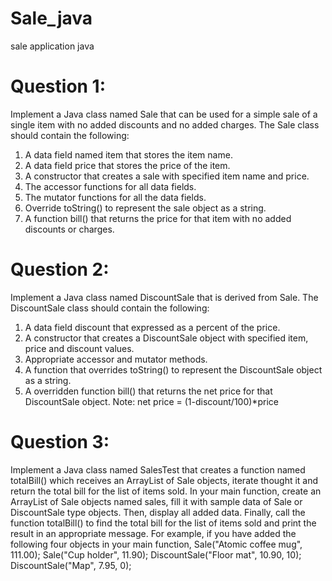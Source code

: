 # Sale_java
sale application java

# Question 1: 
Implement a Java class named Sale that can be used for a simple sale of a single item with no 
added discounts and no added charges. The Sale class should contain the following:
1. A data field named item that stores the item name.
2. A data field price that stores the price of the item.
3. A constructor that creates a sale with specified item name and price.
4. The accessor functions for all data fields.
5. The mutator functions for all the data fields.
6. Override toString() to represent the sale object as a string.
7. A function bill() that returns the price for that item with no added discounts or charges.

# Question 2: 

Implement a Java class named DiscountSale that is derived from Sale. The DiscountSale class 
should contain the following:
1. A data field discount that expressed as a percent of the price.
2. A constructor that creates a DiscountSale object with specified item, price and discount 
values.
3. Appropriate accessor and mutator methods.
4. A function that overrides toString() to represent the DiscountSale object as a string.
5. A overridden function bill() that returns the net price for that DiscountSale object. Note: 
net price = (1-discount/100)*price

# Question 3: 

Implement a Java class named SalesTest that creates a function named totalBill() which 
receives an ArrayList of Sale objects, iterate thought it and return the total bill for the list of 
items sold. In your main function, create an ArrayList of Sale objects named sales, fill it with 
sample data of Sale or DiscountSale type objects. Then, display all added data. Finally, 
call the function totalBill() to find the total bill for the list of items sold and print the result 
in an appropriate message.
For example, if you have added the following four objects in your main function,
Sale("Atomic coffee mug", 111.00);
Sale("Cup holder", 11.90);
DiscountSale("Floor mat", 10.90, 10);
DiscountSale("Map", 7.95, 0);
